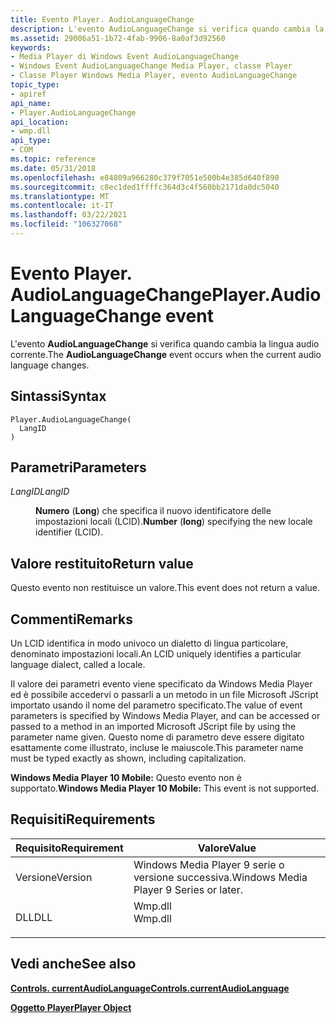 ```yaml
---
title: Evento Player. AudioLanguageChange
description: L'evento AudioLanguageChange si verifica quando cambia la lingua audio corrente. | Evento Player. AudioLanguageChange
ms.assetid: 29006a51-1b72-4fab-9906-8a0af3d92560
keywords:
- Media Player di Windows Event AudioLanguageChange
- Windows Event AudioLanguageChange Media Player, classe Player
- Classe Player Windows Media Player, evento AudioLanguageChange
topic_type:
- apiref
api_name:
- Player.AudioLanguageChange
api_location:
- wmp.dll
api_type:
- COM
ms.topic: reference
ms.date: 05/31/2018
ms.openlocfilehash: e84809a966280c379f7051e500b4e385d640f890
ms.sourcegitcommit: c8ec1ded1ffffc364d3c4f560bb2171da0dc5040
ms.translationtype: MT
ms.contentlocale: it-IT
ms.lasthandoff: 03/22/2021
ms.locfileid: "106327068"
---
```

# <a name="playeraudiolanguagechange-event"></a><span data-ttu-id="96c7d-107">Evento Player. AudioLanguageChange</span><span class="sxs-lookup"><span data-stu-id="96c7d-107">Player.AudioLanguageChange event</span></span>

<span data-ttu-id="96c7d-108">L'evento **AudioLanguageChange** si verifica quando cambia la lingua audio corrente.</span><span class="sxs-lookup"><span data-stu-id="96c7d-108">The **AudioLanguageChange** event occurs when the current audio language changes.</span></span>

## <a name="syntax"></a><span data-ttu-id="96c7d-109">Sintassi</span><span class="sxs-lookup"><span data-stu-id="96c7d-109">Syntax</span></span>


```JScript
Player.AudioLanguageChange(
  LangID
)
```



## <a name="parameters"></a><span data-ttu-id="96c7d-110">Parametri</span><span class="sxs-lookup"><span data-stu-id="96c7d-110">Parameters</span></span>

<dl> <dt>

<span data-ttu-id="96c7d-111">*LangID*</span><span class="sxs-lookup"><span data-stu-id="96c7d-111">*LangID*</span></span> 
</dt> <dd>

<span data-ttu-id="96c7d-112">**Numero** (**Long**) che specifica il nuovo identificatore delle impostazioni locali (LCID).</span><span class="sxs-lookup"><span data-stu-id="96c7d-112">**Number** (**long**) specifying the new locale identifier (LCID).</span></span>

</dd> </dl>

## <a name="return-value"></a><span data-ttu-id="96c7d-113">Valore restituito</span><span class="sxs-lookup"><span data-stu-id="96c7d-113">Return value</span></span>

<span data-ttu-id="96c7d-114">Questo evento non restituisce un valore.</span><span class="sxs-lookup"><span data-stu-id="96c7d-114">This event does not return a value.</span></span>

## <a name="remarks"></a><span data-ttu-id="96c7d-115">Commenti</span><span class="sxs-lookup"><span data-stu-id="96c7d-115">Remarks</span></span>

<span data-ttu-id="96c7d-116">Un LCID identifica in modo univoco un dialetto di lingua particolare, denominato impostazioni locali.</span><span class="sxs-lookup"><span data-stu-id="96c7d-116">An LCID uniquely identifies a particular language dialect, called a locale.</span></span>

<span data-ttu-id="96c7d-117">Il valore dei parametri evento viene specificato da Windows Media Player ed è possibile accedervi o passarli a un metodo in un file Microsoft JScript importato usando il nome del parametro specificato.</span><span class="sxs-lookup"><span data-stu-id="96c7d-117">The value of event parameters is specified by Windows Media Player, and can be accessed or passed to a method in an imported Microsoft JScript file by using the parameter name given.</span></span> <span data-ttu-id="96c7d-118">Questo nome di parametro deve essere digitato esattamente come illustrato, incluse le maiuscole.</span><span class="sxs-lookup"><span data-stu-id="96c7d-118">This parameter name must be typed exactly as shown, including capitalization.</span></span>

<span data-ttu-id="96c7d-119">**Windows Media Player 10 Mobile:** Questo evento non è supportato.</span><span class="sxs-lookup"><span data-stu-id="96c7d-119">**Windows Media Player 10 Mobile:** This event is not supported.</span></span>

## <a name="requirements"></a><span data-ttu-id="96c7d-120">Requisiti</span><span class="sxs-lookup"><span data-stu-id="96c7d-120">Requirements</span></span>



| <span data-ttu-id="96c7d-121">Requisito</span><span class="sxs-lookup"><span data-stu-id="96c7d-121">Requirement</span></span> | <span data-ttu-id="96c7d-122">Valore</span><span class="sxs-lookup"><span data-stu-id="96c7d-122">Value</span></span> |
|--------------------|------------------------------------------------------------------------------------|
| <span data-ttu-id="96c7d-123">Versione</span><span class="sxs-lookup"><span data-stu-id="96c7d-123">Version</span></span><br/> | <span data-ttu-id="96c7d-124">Windows Media Player 9 serie o versione successiva.</span><span class="sxs-lookup"><span data-stu-id="96c7d-124">Windows Media Player 9 Series or later.</span></span><br/>                                 |
| <span data-ttu-id="96c7d-125">DLL</span><span class="sxs-lookup"><span data-stu-id="96c7d-125">DLL</span></span><br/>     | <dl> <span data-ttu-id="96c7d-126"><dt>Wmp.dll</dt></span><span class="sxs-lookup"><span data-stu-id="96c7d-126"><dt>Wmp.dll</dt></span></span> </dl> |



## <a name="see-also"></a><span data-ttu-id="96c7d-127">Vedi anche</span><span class="sxs-lookup"><span data-stu-id="96c7d-127">See also</span></span>

<dl> <dt>

[<span data-ttu-id="96c7d-128">**Controls. currentAudioLanguage**</span><span class="sxs-lookup"><span data-stu-id="96c7d-128">**Controls.currentAudioLanguage**</span></span>](controls-currentaudiolanguage.md)
</dt> <dt>

[<span data-ttu-id="96c7d-129">**Oggetto Player**</span><span class="sxs-lookup"><span data-stu-id="96c7d-129">**Player Object**</span></span>](player-object.md)
</dt> </dl>

 

 





